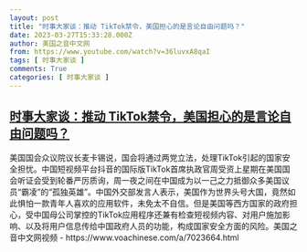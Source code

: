 ```yaml
---
layout: post
title: "时事大家谈：推动 TikTok禁令，美国担心的是言论自由问题吗？"
date: 2023-03-27T15:33:28.000Z
author: 美国之音中文网
from: https://www.youtube.com/watch?v=36luvxA8qaI
tags: [ 时事大家谈 ]
comments: True
categories: [ 时事大家谈 ]
---
```

<!--1679931208000-->
[时事大家谈：推动 TikTok禁令，美国担心的是言论自由问题吗？](https://www.youtube.com/watch?v=36luvxA8qaI)
------

<div>
美国国会众议院议长麦卡锡说，国会将通过两党立法，处理TikTok引起的国家安全担忧。中国短视频平台抖音的国际版TikTok首席执政官周受资上星期在美国国会听证会受到轮番严厉质询，周一夜之间在中国成为以一己之力抵御众多美国议员“霸凌”的“孤独英雄”。中国外交部发言人表示，美国作为世界头号大国，竟然如此惧怕一款青年人喜欢的应用软件，未免太不自信。但是美国等西方国家的政府担心，受中国母公司掌控的TikTok应用程序还兼有检查短视频内容、对用户施加影响、以及将用户信息传给中国政府人员的功能，构成国家安全方面的风险。美国之音中文网视频 - https://www.voachinese.com/a/7023664.html
</div>
